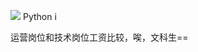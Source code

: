 ![ ](https://pic1.zhimg.com/v2-6226494c9bac45e61f72276726a26d0c_b.png)
Python
i[ ](https://pic1.zhimg.com/v2-d151df772c699f038818670863b04880_b.png)

运营岗位和技术岗位工资比较，唉，文科生==
